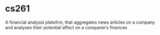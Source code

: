 # cs261
A financial analysis platofrm, that aggregates news articles on a company and analyses their potential affect on a companie's finances

